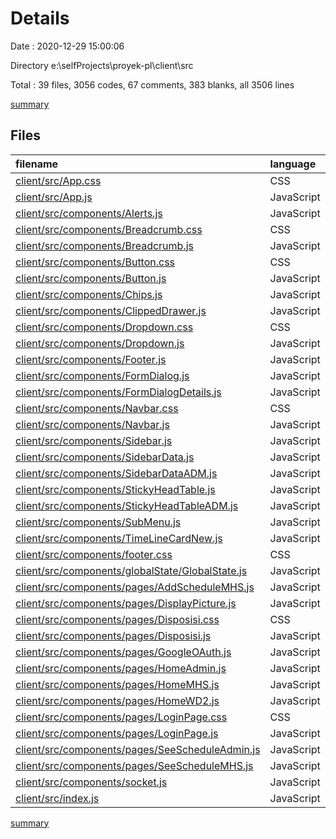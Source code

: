 # Details

Date : 2020-12-29 15:00:06

Directory e:\selfProjects\proyek-pl\client\src

Total : 39 files,  3056 codes, 67 comments, 383 blanks, all 3506 lines

[summary](results.md)

## Files
| filename | language | code | comment | blank | total |
| :--- | :--- | ---: | ---: | ---: | ---: |
| [client/src/App.css](/client/src/App.css) | CSS | 81 | 9 | 16 | 106 |
| [client/src/App.js](/client/src/App.js) | JavaScript | 38 | 0 | 5 | 43 |
| [client/src/components/Alerts.js](/client/src/components/Alerts.js) | JavaScript | 52 | 0 | 9 | 61 |
| [client/src/components/Breadcrumb.css](/client/src/components/Breadcrumb.css) | CSS | 15 | 0 | 1 | 16 |
| [client/src/components/Breadcrumb.js](/client/src/components/Breadcrumb.js) | JavaScript | 25 | 0 | 3 | 28 |
| [client/src/components/Button.css](/client/src/components/Button.css) | CSS | 21 | 0 | 2 | 23 |
| [client/src/components/Button.js](/client/src/components/Button.js) | JavaScript | 12 | 0 | 2 | 14 |
| [client/src/components/Chips.js](/client/src/components/Chips.js) | JavaScript | 31 | 0 | 5 | 36 |
| [client/src/components/ClippedDrawer.js](/client/src/components/ClippedDrawer.js) | JavaScript | 127 | 1 | 9 | 137 |
| [client/src/components/Dropdown.css](/client/src/components/Dropdown.css) | CSS | 26 | 0 | 5 | 31 |
| [client/src/components/Dropdown.js](/client/src/components/Dropdown.js) | JavaScript | 72 | 0 | 11 | 83 |
| [client/src/components/Footer.js](/client/src/components/Footer.js) | JavaScript | 9 | 0 | 2 | 11 |
| [client/src/components/FormDialog.js](/client/src/components/FormDialog.js) | JavaScript | 165 | 5 | 19 | 189 |
| [client/src/components/FormDialogDetails.js](/client/src/components/FormDialogDetails.js) | JavaScript | 84 | 0 | 9 | 93 |
| [client/src/components/Navbar.css](/client/src/components/Navbar.css) | CSS | 133 | 0 | 22 | 155 |
| [client/src/components/Navbar.js](/client/src/components/Navbar.js) | JavaScript | 94 | 1 | 17 | 112 |
| [client/src/components/Sidebar.js](/client/src/components/Sidebar.js) | JavaScript | 63 | 0 | 8 | 71 |
| [client/src/components/SidebarData.js](/client/src/components/SidebarData.js) | JavaScript | 62 | 0 | 4 | 66 |
| [client/src/components/SidebarDataADM.js](/client/src/components/SidebarDataADM.js) | JavaScript | 62 | 0 | 4 | 66 |
| [client/src/components/StickyHeadTable.js](/client/src/components/StickyHeadTable.js) | JavaScript | 145 | 4 | 13 | 162 |
| [client/src/components/StickyHeadTableADM.js](/client/src/components/StickyHeadTableADM.js) | JavaScript | 196 | 6 | 17 | 219 |
| [client/src/components/SubMenu.js](/client/src/components/SubMenu.js) | JavaScript | 67 | 0 | 10 | 77 |
| [client/src/components/TimeLineCardNew.js](/client/src/components/TimeLineCardNew.js) | JavaScript | 159 | 5 | 12 | 176 |
| [client/src/components/footer.css](/client/src/components/footer.css) | CSS | 10 | 0 | 1 | 11 |
| [client/src/components/globalState/GlobalState.js](/client/src/components/globalState/GlobalState.js) | JavaScript | 286 | 8 | 41 | 335 |
| [client/src/components/pages/AddScheduleMHS.js](/client/src/components/pages/AddScheduleMHS.js) | JavaScript | 301 | 13 | 34 | 348 |
| [client/src/components/pages/DisplayPicture.js](/client/src/components/pages/DisplayPicture.js) | JavaScript | 22 | 4 | 7 | 33 |
| [client/src/components/pages/Disposisi.css](/client/src/components/pages/Disposisi.css) | CSS | 86 | 0 | 16 | 102 |
| [client/src/components/pages/Disposisi.js](/client/src/components/pages/Disposisi.js) | JavaScript | 224 | 2 | 21 | 247 |
| [client/src/components/pages/GoogleOAuth.js](/client/src/components/pages/GoogleOAuth.js) | JavaScript | 90 | 4 | 13 | 107 |
| [client/src/components/pages/HomeAdmin.js](/client/src/components/pages/HomeAdmin.js) | JavaScript | 79 | 1 | 9 | 89 |
| [client/src/components/pages/HomeMHS.js](/client/src/components/pages/HomeMHS.js) | JavaScript | 43 | 3 | 8 | 54 |
| [client/src/components/pages/HomeWD2.js](/client/src/components/pages/HomeWD2.js) | JavaScript | 52 | 0 | 6 | 58 |
| [client/src/components/pages/LoginPage.css](/client/src/components/pages/LoginPage.css) | CSS | 41 | 0 | 6 | 47 |
| [client/src/components/pages/LoginPage.js](/client/src/components/pages/LoginPage.js) | JavaScript | 18 | 0 | 3 | 21 |
| [client/src/components/pages/SeeScheduleAdmin.js](/client/src/components/pages/SeeScheduleAdmin.js) | JavaScript | 35 | 1 | 6 | 42 |
| [client/src/components/pages/SeeScheduleMHS.js](/client/src/components/pages/SeeScheduleMHS.js) | JavaScript | 19 | 0 | 3 | 22 |
| [client/src/components/socket.js](/client/src/components/socket.js) | JavaScript | 2 | 0 | 2 | 4 |
| [client/src/index.js](/client/src/index.js) | JavaScript | 9 | 0 | 2 | 11 |

[summary](results.md)